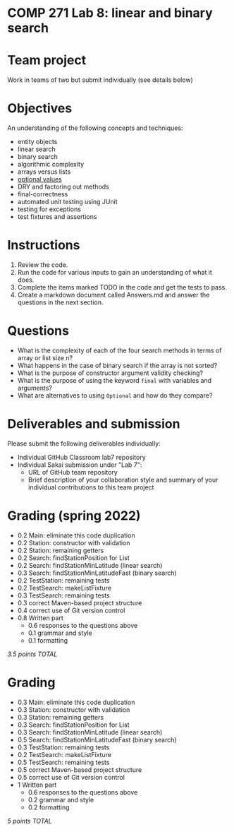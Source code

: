 # COMP 271 Lab 8: linear and binary search

# Team project

Work in teams of two but submit individually (see details below)

# Objectives

An understanding of the following concepts and techniques:

- entity objects
- linear search
- binary search
- algorithmic complexity
- arrays versus lists
- [optional values](https://docs.oracle.com/javase/8/docs/api/java/util/Optional.html)
- DRY and factoring out methods
- final-correctness
- automated unit testing using JUnit
- testing for exceptions
- test fixtures and assertions

# Instructions

1. Review the code.
2. Run the code for various inputs to gain an understanding of what it does.
3. Complete the items marked TODO in the code and get the tests to pass.
4. Create a markdown document called Answers.md and answer the questions in the next section.

# Questions

- What is the complexity of each of the four search methods in terms of array or list size n?
- What happens in the case of binary search if the array is not sorted?
- What is the purpose of constructor argument validity checking?
- What is the purpose of using the keyword `final` with variables and arguments?
- What are alternatives to using `Optional` and how do they compare?

# Deliverables and submission

Please submit the following deliverables individually:

- Individual GitHub Classroom lab7 repository 
- Individual Sakai submission under "Lab 7":
  - URL of GitHub team repository
  - Brief description of your collaboration style and summary of your 
    individual contributions to this team project

# Grading (spring 2022)

- 0.2 Main: eliminate this code duplication
- 0.2 Station: constructor with validation
- 0.2 Station: remaining getters
- 0.2 Search: findStationPosition for List
- 0.2 Search: findStationMinLatitude (linear search)
- 0.3 Search: findStationMinLatitudeFast (binary search)
- 0.2 TestStation: remaining tests
- 0.2 TestSearch: makeListFixture
- 0.3 TestSearch: remaining tests
- 0.3 correct Maven-based project structure
- 0.4 correct use of Git version control
- 0.8 Written part
  - 0.6 responses to the questions above
  - 0.1 grammar and style
  - 0.1 formatting

*3.5 points TOTAL*

# Grading

- 0.3 Main: eliminate this code duplication
- 0.3 Station: constructor with validation
- 0.3 Station: remaining getters
- 0.3 Search: findStationPosition for List
- 0.3 Search: findStationMinLatitude (linear search)
- 0.5 Search: findStationMinLatitudeFast (binary search)
- 0.3 TestStation: remaining tests
- 0.2 TestSearch: makeListFixture
- 0.5 TestSearch: remaining tests
- 0.5 correct Maven-based project structure
- 0.5 correct use of Git version control
- 1 Written part
  - 0.6 responses to the questions above
  - 0.2 grammar and style
  - 0.2 formatting

*5 points TOTAL*
